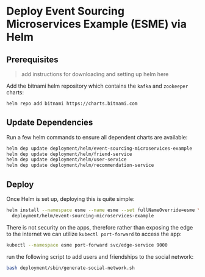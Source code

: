 # Deploy Event Sourcing Microservices Example (ESME) via Helm

## Prerequisites

> add instructions for downloading and setting up helm here

Add the bitnami helm repository which contains the `kafka` and `zookeeper` charts:

```bash
helm repo add bitnami https://charts.bitnami.com
```

## Update Dependencies

Run a few helm commands to ensure all dependent charts are available:

```bash
helm dep update deployment/helm/event-sourcing-microservices-example
helm dep update deployment/helm/friend-service
helm dep update deployment/helm/user-service
helm dep update deployment/helm/recommendation-service

```

## Deploy

Once Helm is set up, deploying this is quite simple:

```bash
helm install --namespace esme --name esme --set fullNameOverride=esme \
  deployment/helm/event-sourcing-microservices-example
```

There is not security on the apps, therefore rather than exposing the edge
to the internet we can utilize `kubectl port-forward` to access the app:

```bash
kubectl --namespace esme port-forward svc/edge-service 9000
```

run the following script to add users and friendships to the social network:

```bash
bash deployment/sbin/generate-social-network.sh
```